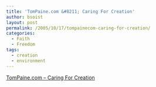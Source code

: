 ```yaml
---
title: 'TomPaine.com &#8211; Caring For Creation'
author: bsoist
layout: post
permalink: /2005/10/17/tompainecom-caring-for-creation/
categories:
  - Faith
  - Freedom
tags:
  - creation
  - environment
---
```

[TomPaine.com &#8211; Caring For Creation][1]

 [1]: http://www.tompaine.com/articles/20051007/caring_for_creation.php
